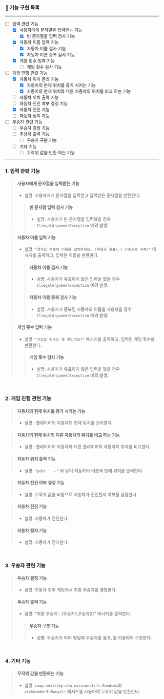 ### 📃 기능 구현 목록
---

- [ ] 입력 관련 기능
    - [x] 사용자에게 문자열을 입력받는 기능
        - [x] 빈 문자열을 입력 검사 기능
    - [x] 자동차 이름 입력 기능
        - [x] 자동차 이름 검사 기능
        - [x] 자동차 이름 중복 검사 기능
    - [x] 게임 횟수 입력 기능
        - [ ] 게임 횟수 검사 기능
- [ ] 게임 진행 관련 기능
    - [x] 자동차 위치 관리 기능
        - [x] 자동차의 현재 위치를 증가 시키는 기능
        - [x] 자동차의 현재 위치와 다른 자동차의 위치를 비교 하는 기능
    - [ ] 자동차 위치 출력 기능
    - [ ] 자동차 전진 여부 결정 기능
    - [x] 자동차 전진 기능
    - [ ] 자동차 정지 기능
- [ ] 우승자 관련 기능
    - [ ] 우승자 결정 기능
    - [ ] 추상자 출력 기능
        - [ ] 우승자 구분 기능
    - [ ] 기타 기능
        - [ ] 무작위 값을 반환 하는 기능

---

### 1. 입력 관련 기능

> #### 사용자에게 문자열을 입력받는 기능
>  - 설명: 사용자에게 문자열을 입력받고 입력받은 문자열을 반환한다.
>> #### 빈 문자열 입력 검사 기능
>>  - 설명: 사용자가 빈 문자열을 입력했을 경우 `IllegalArgumentException` 예외 발생.

> #### 자동차 이름 입력 기능
>  - 설명: `"경주할 자동차 이름을 입력하세요. (이름은 쉼표(,) 기준으로 구분)"` 메시지를 출력하고, 입력된 이름을 반환한다.
>
>> #### 자동차 이름 검사 기능
>>  - 설명: 사용자가 유효하지 않은 입력을 했을 경우 `IllegalArgumentException` 예외 발생.
>>
>> #### 자동차 이름 중복 검사 기능
>>  - 설명: 사용자가 중복된 자동차의 이름을 사용했을 경우 `IllegalArgumentException` 예외 발생.

> #### 게임 횟수 입력 기능
>  - 설명: `"시도할 횟수는 몇 회인가요?"` 메시지를 출력하고, 입력된 게임 횟수를 반환한다.
>
>> #### 게임 횟수 검사 기능
>>    - 설명: 사용자가 유효하지 않은 입력을 했을 경우 `IllegalArgumentException` 예외 발생.

<br>

### 2. 게임 진행 관련 기능

> #### 자동차의 현재 위치를 증가 시키는 기능
>   - 설명 : 플레이어의 자동차의 현재 위치를 관리한다.

> #### 자동차의 현재 위치와 다른 자동차의 위치를 비교 하는 기능
>   - 설명 : 플레이어의 자동차와 다른 플레이어의 자동차의 위치를 비교한다.

> #### 자동차 위치 출력 기능
>  - 설명: `"pobi : --"` 와 같이 자동차의 이름과 현재 위치를 출력한다.

> #### 자동차 전진 여부 결정 기능
>  - 설명: 무작위 값을 바탕으로 자동차가 전진할지 여부를 결정한다.

> #### 자동차 전진 기능
>  - 설명: 자동차가 전진한다.

> #### 자동차 정지 기능
>  - 설명: 자동차가 정지한다.


<br>

### 3. 우승자 관련 기능

> #### 우승자 결정 기능
>  - 설명: 자동차 경주 게임에서 최종 우승자를 결정한다.

> #### 우승자 출력 기능
>  - 설명: "최종 우승자 : {우승자1,우승자2}" 메시지를 출력한다.
>> #### 우승자 구분 기능
>>    - 설명: 우승자가 여러 명일때 우승자를 쉼표`,`를 이용하여 구분한다.

<br>

### 4. 기타 기능

> #### 무작위 값을 반환하는 기능
>  - 설명: `camp.nextstep.edu.missionutils.Randoms`의 `pickNumberInRange()` 메서드를 사용하여 무작위 값을 반환한다.
